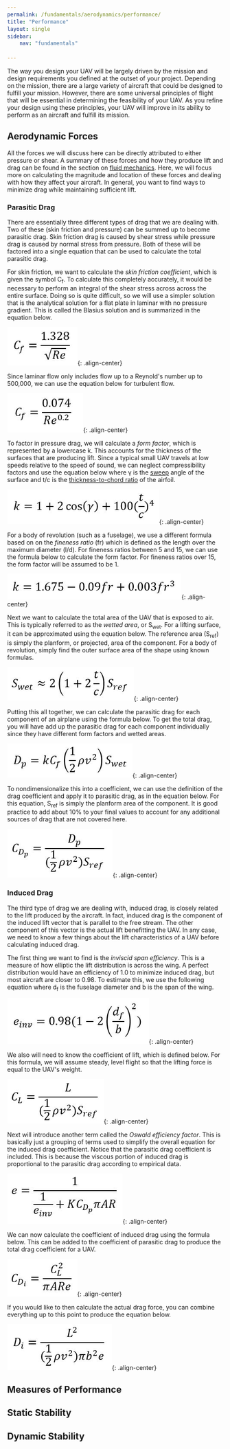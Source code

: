 ```yaml
---
permalink: /fundamentals/aerodynamics/performance/
title: "Performance"
layout: single
sidebar:
    nav: "fundamentals"

---
```


The way you design your UAV will be largely driven by the mission and design requirements you defined at the outset of your project. Depending on the mission, there are a large variety of aircraft that could be designed to fulfill your mission. However, there are some universal principles of flight that will be essential in determining the feasibility of your UAV. As you refine your design using these principles, your UAV will improve in its ability to perform as an aircraft and fulfill its mission.

## Aerodynamic Forces
All the forces we will discuss here can be directly attributed to either pressure or shear. A summary of these forces and how they produce lift and drag can be found in the section on [fluid mechanics](https://aeronautics.byu.edu/fundamentals/aerodynamics/fluids/). Here, we will focus more on calculating the magnitude and location of these forces and dealing with how they affect your aircraft. In general, you want to find ways to minimize drag while maintaining sufficient lift.

### Parasitic Drag
There are essentially three different types of drag that we are dealing with. Two of these (skin friction and pressure) can be summed up to become parasitic drag. Skin friction drag is caused by shear stress while pressure drag is caused by normal stress from pressure. Both of these will be factored into a single equation that can be used to calculate the total parasitic drag.

For skin friction, we want to calculate the *skin friction coefficient*, which is given the symbol C<sub>f</sub>. To calculate this completely accurately, it would be necessary to perform an integral of the shear stress across across the entire surface. Doing so is quite difficult, so we will use a simpler solution that is the analytical solution for a flat plate in laminar with no pressure gradient. This is called the Blasius solution and is summarized in the equation below.

![Cf Laminar](./figures/cf_laminar.JPG){: .align-center}

Since laminar flow only includes flow up to a Reynold's number up to 500,000, we can use the equation below for turbulent flow. 

![Cf Turbulent](./figures/cf_turbulent.JPG){: .align-center}

To factor in pressure drag, we will calculate a *form factor*, which is represented by a lowercase k. This accounts for the thickness of the surfaces that are producing lift. Since a typical small UAV travels at low speeds relative to the speed of sound, we can neglect compressibility factors and use the equation below where &#x03B3; is the [sweep](https://aeronautics.byu.edu/fundamentals/aerodynamics/configurations/#basic-geometry) angle of the surface and t/c is the [thickness-to-chord ratio](https://aeronautics.byu.edu/fundamentals/aerodynamics/airfoils/#naca-airfoils) of the airfoil.

![Form Factor 1](./figures/form_factor_wings.JPG){: .align-center}

For a body of revolution (such as a fuselage), we use a different formula based on on the *fineness ratio* (fr) which is defined as the length over the maximum diameter (l/d). For fineness ratios between 5 and 15, we can use the formula below to calculate the form factor. For fineness ratios over 15, the form factor will be assumed to be 1. 

![Form Factor 2](./figures/form_factor_bodies.JPG){: .align-center}

Next we want to calculate the total area of the UAV that is exposed to air. This is typically referred to as the *wetted area*, or S<sub>wet</sub>. For a lifting surface, it can be approximated using the equation below. The reference area (S<sub>ref</sub>) is simply the planform, or projected, area of the component. For a body of revolution, simply find the outer surface area of the shape using known formulas.

![Wetted Area](./figures/s_wet.JPG){: .align-center}

Putting this all together, we can calculate the parasitic drag for each component of an airplane using the formula below. To get the total drag, you will have add up the parasitic drag for each component individually since they have different form factors and wetted areas. 

![Parasitic Drag](./figures/parasitic_drag_formula.JPG){: .align-center}

To nondimensionalize this into a coefficient, we can use the definition of the drag coefficient and apply it to parasitic drag, as in the equation below. For this equation, S<sub>ref</sub> is simply the planform area of the component. It is good practice to add about 10% to your final values to account for any additional sources of drag that are not covered here.

![Coefficient of parasitic drag](./figures/cdp_formula.JPG){: .align-center}

### Induced Drag
The third type of drag we are dealing with, induced drag, is closely related to the lift produced by the aircraft. In fact, induced drag is the component of the induced lift vector that is parallel to the free stream. The other component of this vector is the actual lift benefitting the UAV. In any case, we need to know a few things about the lift characteristics of a UAV before calculating induced drag.

The first thing we want to find is the *inviscid span efficiency*. This is a measure of how elliptic the lift distribution is across the wing. A perfect distribution would have an efficiency of 1.0 to minimize induced drag, but most aircraft are closer to 0.98. To estimate this, we use the following equation where d<sub>f</sub> is the fuselage diameter and b is the span of the wing. 

![Inviscid efficiency](./figures/e_inv.JPG){: .align-center}

We also will need to know the coefficient of lift, which is defined below. For this formula, we will assume steady, level flight so that the lifting force is equal to the UAV's weight. 

![Coefficient of lift](./figures/cl_formula_2.JPG){: .align-center}

Next will introduce another term called the *Oswald efficiency factor*. This is basically just a grouping of terms used to simplify the overall equation for the induced drag coefficient. Notice that the parasitic drag coefficient is included. This is because the viscous portion of induced drag is proportional to the parasitic drag according to empirical data. 

![Oswald Efficiency Factor](./figures/oswald_efficiency.JPG){: .align-center}

We can now calculate the coefficient of induced drag using the formula below. This can be added to the coefficient of parasitic drag to produce the total drag coefficient for a UAV. 

![Coefficient of Induced Drag](./figures/cd_induced.JPG){: .align-center}

If you would like to then calculate the actual drag force, you can combine everything up to this point to produce the equation below.

![Induced drag](./figures/induced_drag_force.JPG){: .align-center}

## Measures of Performance


## Static Stability

## Dynamic Stability


